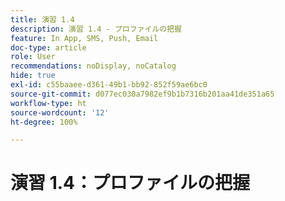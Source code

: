 ```yaml
---
title: 演習 1.4
description: 演習 1.4 - プロファイルの把握
feature: In App, SMS, Push, Email
doc-type: article
role: User
recommendations: noDisplay, noCatalog
hide: true
exl-id: c55baaee-d361-49b1-bb92-852f59ae6bc0
source-git-commit: d077ec030a7982ef9b1b7316b201aa41de351a65
workflow-type: ht
source-wordcount: '12'
ht-degree: 100%

---
```


# 演習 1.4：プロファイルの把握
